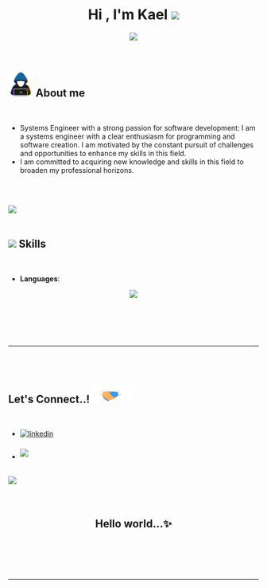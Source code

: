 <h1 align="center"><b>Hi , I'm Kael </b><img src="https://media.giphy.com/media/hvRJCLFzcasrR4ia7z/giphy.gif" width="35"></h1>
<!--  -->
<p align="center">
  <a href=""><img src="https://miro.medium.com/v2/resize:fit:552/1*UJkYsrYLJc0taD-ZY_D1mg.gif"></a>
</p>


<br>



	
## <picture><img src = "https://github.com/0xAbdulKhalid/0xAbdulKhalid/raw/main/assets/mdImages/about_me.gif" width = 50px></picture> **About me**



<br>

- Systems Engineer with a strong passion for software development: I am a systems engineer with a clear enthusiasm for programming and software creation. I am motivated by the constant pursuit of challenges and opportunities to enhance my skills in this field.
- I am committed to acquiring new knowledge and skills in this field to broaden my professional horizons.

<br><br>

<img src="https://user-images.githubusercontent.com/73097560/115834477-dbab4500-a447-11eb-908a-139a6edaec5c.gif"><br><br>

## <img src="https://media2.giphy.com/media/QssGEmpkyEOhBCb7e1/giphy.gif?cid=ecf05e47a0n3gi1bfqntqmob8g9aid1oyj2wr3ds3mg700bl&rid=giphy.gif" width ="25"><b> Skills</b>
<br>

<p align="center">

- **Languages**:
    
 <p align="center">
  <a href="https://skillicons.dev">
    <img src="https://skillicons.dev/icons?i=bootstrap,css,firebase,html,idea,java,js,mysql,vscode&perline=14" />
  </a>
</p>
<br>   
    



</p>

<br>
<br>

-----

<br>
<br>

## <b> Let's Connect..!</b><img src="https://github.com/0xAbdulKhalid/0xAbdulKhalid/raw/main/assets/mdImages/handshake.gif" width ="80">
<br>
<div align='left'>

<ul>

<li>
<a href="https://linkedin.com/in/kaelquiros" target="_blank">
<img src="https://img.shields.io/badge/linkedin:  kaelquiros-%2300acee.svg?color=405DE6&style=for-the-badge&logo=linkedin&logoColor=white" alt=linkedin style="margin-bottom: 5px;"/>
</a>
</li>

<br>


<li>
<a href="mailto:kaelquiros@gmail.com" target="_blank">
<img src="https://img.shields.io/badge/gmail:  kaelquiros-%23EA4335.svg?style=for-the-badge&logo=gmail&logoColor=white" t=mail style="margin-bottom: 5px;" />
</a>
</li>
	
</ul>
</div>

<br>
<img src="https://user-images.githubusercontent.com/73097560/115834477-dbab4500-a447-11eb-908a-139a6edaec5c.gif">
<br>
<br>
<br>

<div align='center'>

## <b>Hello world...✨</b>

</div>
<br>
<br>
<br>
<br>

---

<br>


